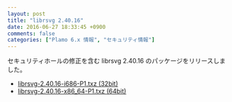 ```yaml
---
layout: post
title: "librsvg 2.40.16"
date: 2016-06-27 18:33:45 +0900
comments: false
categories: ["Plamo 6.x 情報", "セキュリティ情報"]
---
```

セキュリティホールの修正を含む librsvg 2.40.16 のパッケージをリリースしました。

* [librsvg-2.40.16-i686-P1.txz (32bit)](ftp://plamo.linet.gr.jp/pub/Plamo-6.x/x86/plamo/04_xapps/librsvg-2.40.16-i686-P1.txz)
* [librsvg-2.40.16-x86_64-P1.txz (64bit)](ftp://plamo.linet.gr.jp/pub/Plamo-6.x/x86_64/plamo/04_xapps/librsvg-2.40.16-x86_64-P1.txz)